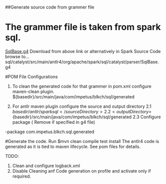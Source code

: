 ##Generate source code from grammer file

# The grammer file is taken from spark sql.
[SqlBase.g4](https://github.com/apache/spark/blob/master/sql/catalyst/src/main/antlr4/org/apache/spark/sql/catalyst/parser/SqlBase.g4)
Download from above link or alternatively in Spark Source Code browse to... 
sql/catalyst/src/main/antlr4/org/apache/spark/sql/catalyst/parser/SqlBase.g4


#POM File Configurations
1. To clean the generated code for that grammer in pom.xml configure maven-clean plugin. 
<directory>${basedir}/src/main/java/com/impetus/blkch/sql/generated</directory>

2. For antlr maven plugin configure the source and output directory
2.1 <sourceDirectory>${basedir}/antlr/sparksql</sourceDirectory>
2.2 <outputDirectory>${basedir}/src/main/java/com/impetus/blkch/sql/generated</outputDirectory>
2.3 Configure package ( Remove if specified in g4 file)
<arguments>
	<argument>-package</argument>
	<argument>com.impetus.blkch.sql.generated</argument>
</arguments>

#Generate the code.
Run  $mvn clean compile test install
The antlr4 code is generated as it is tied to maven lifecycle. See pom files for details.


TODO:
1. Clean and configure logback.xml 
2. Disable Cleaning anf Code generation on profile and activate only if required. 

